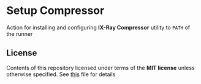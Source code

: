 # Setup Compressor

Action for installing and configuring __IX-Ray Compressor__ utility to `PATH` of the runner

## License

Contents of this repository licensed under terms of the __MIT license__ unless otherwise specified. See [this](./LICENSE) file for details
